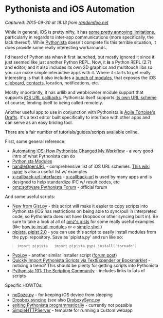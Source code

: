 # Pythonista and iOS Automation

_Captured: 2015-09-30 at 18:13 from [randomfoo.net](http://randomfoo.net/2013/12/08/pythonista-and-ios-automation)_

While in general, iOS is pretty nifty, it has [some pretty annoying limitations](https://randomfoo.hackpad.com/iOS-vs-Android-dvwRU1OkJYr), particularly in regards to inter-app communications (more specifically, the lack thereof). While [Pythonista](http://omz-software.com/pythonista/) doesn't complete fix this terrible situation, it does provide some really interesting workarounds.

I'd heard of Pythonista when it first launched, but mostly ignored it since it just seemed like just another Python REPL. Now, it **is** a Python REPL (2.7) and editor, and it also includes its own 2D graphics and multitouch libs so you can make simple interactive apps with it. Where it starts to get really interesting is that it also includes a [bunch of modules](http://omz-software.com/pythonista/docs/ios/), that exposes the iOS [clipboard](http://omz-software.com/pythonista/docs/ios/clipboard.html), [contacts](http://omz-software.com/pythonista/docs/ios/contacts.html), location, notifications, etc.

Mostly importantly, it has urllib and webbrowser module support that supports [iOS URL callbacks](https://developer.apple.com/library/ios/DOCUMENTATION/iPhone/Conceptual/iPhoneOSProgrammingGuide/AdvancedAppTricks/AdvancedAppTricks.html#//apple_ref/doc/uid/TP40007072-CH7-SW18). Pythonista itself supports [its own URL scheme](http://omz-software.com/pythonista/docs/ios/urlscheme.html) of course, lending itself to being called remotely.

Another useful app to use in conjunction with Pythonista is [Agile Tortoise's Drafts](http://agiletortoise.com/drafts/). It's a text editor built specifically to interface with other apps and can serve as an easy briding tool.

There are a fair number of tutorials/guides/scripts available online.

First, some general reference:

  * [Automating iOS: How Pythonista Changed My Workflow](http://www.macstories.net/stories/automating-ios-how-pythonista-changed-my-workflow/) - a very good intro of what Pythonista can do
  * [Pythonista Modules](http://omz-software.com/pythonista/docs/ios/)
  * [handleOpenURL](http://handleopenurl.com/) - comprehensive list of iOS URL schemes. [This wiki page](http://wiki.akosma.com/IPhone_URL_Schemes) is also a useful list w/ examples
  * [x-callback-url interfaces](http://x-callback-url.com/apps/) - [x-callback-url](http://x-callback-url.com/) is used by many apps and is designed to help standardize IPC w/ result codes, etc
  * [omz:software Pythonista Forum](http://omz-forums.appspot.com/pythonista) - official forum

And some useful scripts:

  * [New from Gist.py](https://gist.github.com/omz/4076735) - this script will make it easier to copy scripts into Pythonista (iOS has restrictions on being able to sync/pull in interpreted code, so Pythonista does not have Dropbox or other syncing built in). Be sure to take a look at all of [omz's gists](https://gist.github.com/omz) for some really useful examples (like [how to install modules](https://gist.github.com/omz/7087359) or a [simple shell](https://gist.github.com/omz/4066688))
  * [pipista](https://gist.github.com/pudquick/4116558), [pipist 2.0](https://gist.github.com/pudquick/4317095) - you can use this script to easily install modules from the pypi repository. Save as 'pipista.py' and run like so:  


> `import pipista  
import pipista.pypi_install('tornado')  
`

  * [Pypi.py](https://gist.github.com/anonymous/5243199) - another similar installer script ([forum post](http://omz-forums.appspot.com/pythonista/post/4608963765075968))
  * [Quickly Import Pythonista Scripts via TextExpander or Bookmarklet](http://n8henrie.com/2013/02/quickly-import-pythonista-scripts-via-textexpander-or-bookmarklet/) - noticing a trend? This should be plenty for getting scripts into Pythonista
  * [Pythonista 101: The Scripting Community](http://ipad.appstorm.net/how-to/utilities/pythonista-101-the-scripting-community/) - includes links to lots of scripts

Specific HOWTOs:

  * [noDoze.py](https://gist.github.com/cclauss/6383054) - for keeping iOS device from sleeping
  * [Dropbox syncing](http://omz-forums.appspot.com/pythonista/post/6675908186341376) (see also [DroboxySync.py](https://gist.github.com/herbmann/5347372)
  * [exiting Pythonista programmatically](http://omz-forums.appspot.com/pythonista/post/6357874448007168) - currently not possible
  * [SimpleHTTPServer](http://omz-forums.appspot.com/pythonista/post/5636697899401216) - template for running a custom webapp
